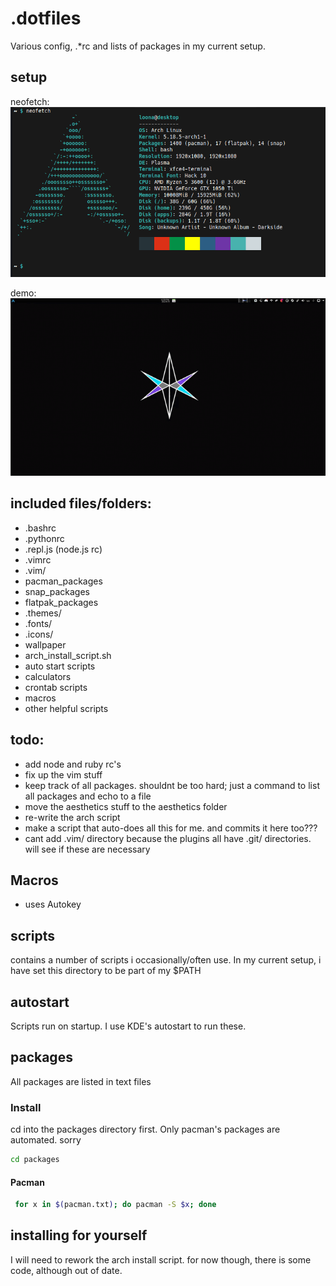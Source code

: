 # .dotfiles
Various config, .*rc and lists of packages in my current setup.


## setup
neofetch:
![neofetch](gallery/neofetch.png)

demo:
![demo](gallery/demo.gif)


## included files/folders:
- .bashrc
- .pythonrc
- .repl.js (node.js rc)
- .vimrc
- .vim/
- pacman_packages
- snap_packages
- flatpak_packages
- .themes/
- .fonts/
- .icons/
- wallpaper
- arch_install_script.sh
- auto start scripts
- calculators
- crontab scripts
- macros
- other helpful scripts

## todo:
- add node and ruby rc's
- fix up the vim stuff
- keep track of all packages. shouldnt be too hard; just a command to list all packages and echo to a file
- move the aesthetics stuff to the aesthetics folder
- re-write the arch script
- make a script that auto-does all this for me. and commits it here too???
- cant add .vim/ directory because the plugins all have .git/ directories. will see if these are necessary




## Macros
- uses Autokey

## scripts
contains a number of scripts i occasionally/often use.
In my current setup, i have set this directory to be part of my $PATH

## autostart
Scripts run on startup.
I use KDE's autostart to run these.


## packages
All packages are listed in text files
### Install
cd into the packages directory first.
Only pacman's packages are automated. sorry
```sh
cd packages
```

#### Pacman
```sh
 for x in $(pacman.txt); do pacman -S $x; done
```

## installing for yourself
I will need to rework the arch install script. for now though, there is some code, although out of date.
